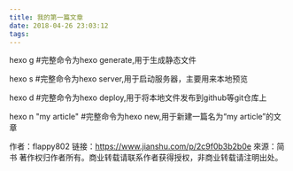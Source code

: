 ```yaml
---
title: 我的第一篇文章
date: 2018-04-26 23:03:12
tags:
---
```

hexo g #完整命令为hexo generate,用于生成静态文件

hexo s #完整命令为hexo server,用于启动服务器，主要用来本地预览

hexo d #完整命令为hexo deploy,用于将本地文件发布到github等git仓库上

hexo n "my article" #完整命令为hexo new,用于新建一篇名为“my article”的文章

作者：flappy802
链接：https://www.jianshu.com/p/2c9f0b3b2b0e
來源：简书
著作权归作者所有。商业转载请联系作者获得授权，非商业转载请注明出处。